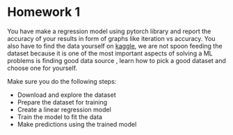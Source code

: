 # Homework 1


 You have make a regression model using pytorch library and report the accuracy of your results in form of graphs like iteration vs accuracy.
You also have to find the data yourself on [kaggle](https://www.kaggle.com/datasets), we are not spoon feeding the dataset because it is one of the most important aspects of solving a ML problems is finding good data source , learn how to pick a good dataset and choose one for yourself.

Make sure you do the following steps:


- Download and explore the dataset
-  Prepare the dataset for training
- Create a linear regression model
- Train the model to fit the data
- Make predictions using the trained model